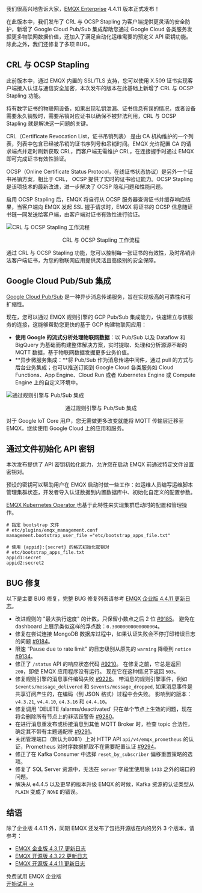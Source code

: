 我们很高兴地告诉大家，[EMQX Enterprise](https://www.emqx.com/zh/products/emqx) 4.4.11 版本正式发布！

在此版本中，我们发布了 CRL 与 OCSP Stapling 为客户端提供更灵活的安全防护，新增了 Google Cloud Pub/Sub 集成帮助您通过 Google Cloud 各类服务发掘更多物联网数据价值，还加入了满足自动化运维需要的预定义 API 密钥功能。除此之外，我们还修复了多项 BUG。

## CRL 与 OCSP Stapling

此前版本中，通过 EMQX 内置的 SSL/TLS 支持，您可以使用 X.509 证书实现客户端接入认证与通信安全加密，本次发布的版本在此基础上新增了 CRL 与 OCSP Stapling 功能。

持有数字证书的物联网设备，如果出现私钥泄漏、证书信息有误的情况，或者设备需要永久销毁时，需要吊销对应证书以确保不被非法利用，CRL 与 OCSP Stapling 就是解决这一问题的关键。

CRL（Certificate Revocation List，证书吊销列表） 是由 CA 机构维护的一个列表，列表中包含已经被吊销的证书序列号和吊销时间。EMQX 允许配置 CA 的请求端点并定时刷新获取 CRL，而客户端无需维护 CRL，在连接握手时通过 EMQX 即可完成证书有效性验证。

OCSP（Online Certificate Status Protocol，在线证书状态协议）是另外一个证书吊销方案，相比于 CRL， OCSP 提供了实时的证书验证能力。OCSP Stapling 是该项技术的最新改进，进一步解决了 OCSP 隐私问题和性能问题。

启用 OCSP Stapling 后，EMQX 将自行从 OCSP 服务器查询证书并缓存响应结果，当客户端向 EMQX 发起 SSL 握手请求时，EMQX 将证书的 OCSP 信息随证书链一同发送给客户端，由客户端对证书有效性进行验证。

![CRL 与 OCSP Stapling 工作流程](https://assets.emqx.com/images/a5ace2d3c1ebbb2299997896e706c37a.png)

<center>CRL 与 OCSP Stapling 工作流程</center>

通过 CRL 与 OCSP Stapling 功能，您可以控制每一张证书的有效性，及时吊销非法客户端证书，为您的物联网应用提供灵活且高级别的安全保障。

## Google Cloud Pub/Sub 集成

[Google Cloud Pub/Sub](https://cloud.google.com/pubsub) 是一种异步消息传递服务，旨在实现极高的可靠性和可扩缩性。

现在，您可以通过 EMQX 规则引擎的 GCP Pub/Sub 集成能力，快速建立与该服务的连接，这能够帮助您更快的基于 GCP 构建物联网应用：

- **使用 Google 的流式分析处理物联网数据**：以 Pub/Sub 以及 Dataflow 和 BigQuery 为基础而构建整体解决方案，实时提取、处理和分析源源不断的 MQTT 数据，基于物联网数据发掘更多业务价值。
- **异步微服务集成：**将 Pub/Sub 作为消息传递中间件，通过 pull 的方式与后台业务集成；也可以推送订阅到 Google Cloud 各类服务如 Cloud Functions、App Engine、Cloud Run 或者 Kubernetes Engine 或 Compute Engine 上的自定义环境中。

![通过规则引擎与 Pub/Sub 集成](https://assets.emqx.com/images/231c11c8fbf7713bb46e461c7b28c410.png)

<center>通过规则引擎与 Pub/Sub 集成</center>

对于 Google IoT Core 用户，您无需做更多改变就能将 MQTT 传输层迁移至 EMQX，继续使用 Google Cloud 上的应用和服务。

## 通过文件初始化 API 密钥

本次发布提供了 API 密钥初始化能力，允许您在启动 EMQX 前通过特定文件设置密钥对。

预设的密钥可以帮助用户在 EMQX 启动时做一些工作：如运维人员编写运维脚本管理集群状态，开发者导入认证数据到内置数据库中、初始化自定义的配置参数。

[EMQX Kubernetes Operator ](https://www.emqx.com/zh/emqx-kubernetes-operator)也基于此特性来实现集群启动时的配置和管理操作。

```
# 指定 bootstrap 文件
# etc/plugins/emqx_management.conf
management.bootstrap_user_file ="etc/bootstrap_apps_file.txt"

# 使用 {appid}:{secret} 的格式初始化密钥对
# etc/bootstrap_apps_file.txt
appid1:secret
appid2:secret2
```

## BUG 修复

以下是主要 BUG 修复，完整 BUG 修复列表请参考 [EMQX 企业版 4.4.11 更新日志](https://www.emqx.com/zh/changelogs/enterprise/4.4.11)。

- 改进规则的 "最大执行速度" 的计数，只保留小数点之后 2 位 [#9185](https://github.com/emqx/emqx/pull/9185)。 避免在 dashboard 上展示类似这样的浮点数：`0.30000000000000004`。
- 修复在尝试连接 MongoDB 数据库过程中，如果认证失败会不停打印错误日志的问题 [#9184](https://github.com/emqx/emqx/pull/9184)。
- 限速 “Pause due to rate limit” 的日志级别从原先的 `warning` 降级到 `notice` [#9134](https://github.com/emqx/emqx/pull/9134)。
- 修正了 `/status` API 的响应状态代码 [#9210](https://github.com/emqx/emqx/pull/9210)。 在修复之前，它总是返回 `200`，即使 EMQX 应用程序没有运行。 现在它在这种情况下返回 `503`。
- 修复规则引擎的消息事件编码失败 [#9226](https://github.com/emqx/emqx/pull/9226)。 带消息的规则引擎事件，例如 `$events/message_delivered` 和 `$events/message_dropped`, 如果消息事件是共享订阅产生的，在编码（到 JSON 格式）过程中会失败。 影响到的版本：`v4.3.21`, `v4.4.10`, `e4.3.16` 和 `e4.4.10`。
- 修复调用 'DELETE /alarms/deactivated' 只在单个节点上生效的问题，现在将会删除所有节点上的非活跃警告 [#9280](https://github.com/emqx/emqx/pull/9280)。
- 在进行消息重发布或桥接消息到其他 MQTT Broker 时，检查 topic 合法性，确定其不带有主题通配符 [#9291](https://github.com/emqx/emqx/pull/9291)。
- 关闭管理端口（默认为8081）上对 HTTP API `api/v4/emqx_prometheus` 的认证，Prometheus 对时序数据抓取不在需要配置认证 [#9294](https://github.com/emqx/emqx/pull/9294)。
- 修正了在 Kafka Consumer 中选择 `reset_by_subscriber` 偏移重置策略的选项。
- 修复了 SQL Server 资源中，无法在 `server` 字段里使用除 `1433` 之外的端口的问题。
- 解决从 e4.4.5 以及更早的版本升级 EMQX 的时候，Kafka 资源的认证类型从 `PLAIN` 变成了 `NONE` 的错误。

## 结语

除了企业版 4.4.11 外，同期 EMQX 还发布了包括开源版在内的另外 3 个版本，请参考：

- [EMQX 企业版 4.3.17 更新日志](https://www.emqx.com/zh/changelogs/enterprise/4.3.17)
- [EMQX 开源版 4.3.22 更新日志](https://www.emqx.com/zh/changelogs/broker/4.3.22)
- [EMQX 开源版 4.4.11 更新日志](https://www.emqx.com/zh/changelogs/broker/4.4.11)

 



<section class="promotion">
    <div>
        免费试用 EMQX 企业版
    </div>
    <a href="https://www.emqx.com/zh/try?product=enterprise" class="button is-gradient px-5">开始试用 →</a>
</section>
